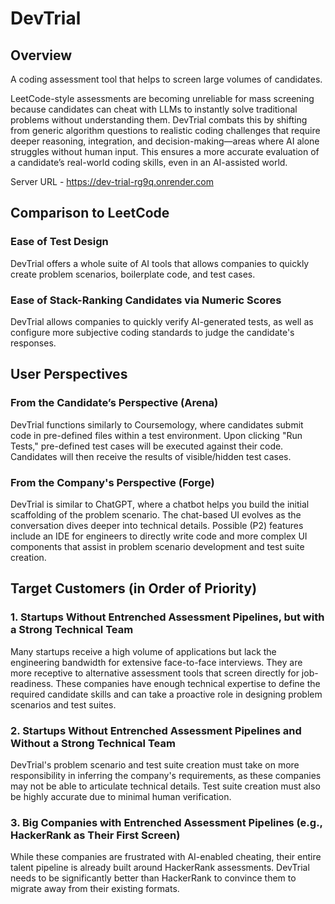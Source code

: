 # DevTrial

## Overview

A coding assessment tool that helps to screen large volumes of candidates.

LeetCode-style assessments are becoming unreliable for mass screening because candidates can cheat with LLMs to instantly solve traditional problems without understanding them. DevTrial combats this by shifting from generic algorithm questions to realistic coding challenges that require deeper reasoning, integration, and decision-making—areas where AI alone struggles without human input. This ensures a more accurate evaluation of a candidate’s real-world coding skills, even in an AI-assisted world.

Server URL - https://dev-trial-rg9q.onrender.com

## Comparison to LeetCode

### Ease of Test Design

DevTrial offers a whole suite of AI tools that allows companies to quickly create problem scenarios, boilerplate code, and test cases.

### Ease of Stack-Ranking Candidates via Numeric Scores

DevTrial allows companies to quickly verify AI-generated tests, as well as configure more subjective coding standards to judge the candidate's responses.

## User Perspectives

### From the Candidate’s Perspective (Arena)

DevTrial functions similarly to Coursemology, where candidates submit code in pre-defined files within a test environment. Upon clicking "Run Tests," pre-defined test cases will be executed against their code. Candidates will then receive the results of visible/hidden test cases.

### From the Company's Perspective (Forge)

DevTrial is similar to ChatGPT, where a chatbot helps you build the initial scaffolding of the problem scenario. The chat-based UI evolves as the conversation dives deeper into technical details. Possible (P2) features include an IDE for engineers to directly write code and more complex UI components that assist in problem scenario development and test suite creation.

## Target Customers (in Order of Priority)

### 1. Startups Without Entrenched Assessment Pipelines, but with a Strong Technical Team

Many startups receive a high volume of applications but lack the engineering bandwidth for extensive face-to-face interviews. They are more receptive to alternative assessment tools that screen directly for job-readiness. These companies have enough technical expertise to define the required candidate skills and can take a proactive role in designing problem scenarios and test suites.

### 2. Startups Without Entrenched Assessment Pipelines and Without a Strong Technical Team

DevTrial's problem scenario and test suite creation must take on more responsibility in inferring the company's requirements, as these companies may not be able to articulate technical details. Test suite creation must also be highly accurate due to minimal human verification.

### 3. Big Companies with Entrenched Assessment Pipelines (e.g., HackerRank as Their First Screen)

While these companies are frustrated with AI-enabled cheating, their entire talent pipeline is already built around HackerRank assessments. DevTrial needs to be significantly better than HackerRank to convince them to migrate away from their existing formats.
